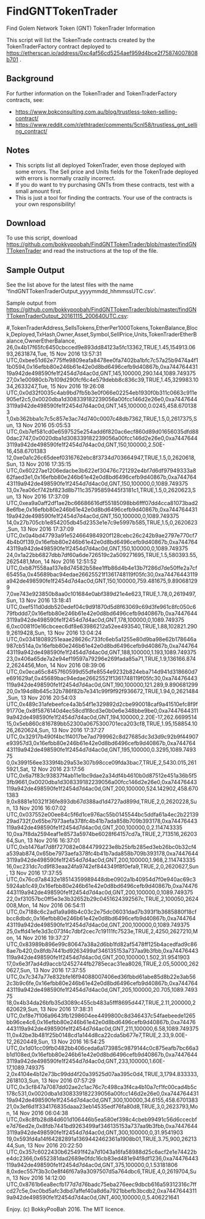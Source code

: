 # FindGNTTokenTrader
Find Golem Network Token (GNT) TokenTrader Information

This script will list the TokenTrade contracts created by the TokenTraderFactory contract deployed to https://etherscan.io/address/0xc4af56cd5254aef959d4bce2f75874007808b701 .

## Background
For further information on the TokenTrader and TokenTraderFactory contracts, see:
* https://www.bokconsulting.com.au/blog/trustless-token-selling-contract/
* https://www.reddit.com/r/ethtrader/comments/5cnl58/trustless_gnt_selling_contract/

## Notes
* This scripts list all deployed TokenTrader, even those deployed with some errors. The Sell price and Units fields for the TokenTrade deployed with errors is normally crazily incorrect.
* If you do want to try purchasing GNTs from these contracts, test with  a small amount first.
* This is just a tool for finding the contracts. Your use of the contracts is your own responsibility!

## Download
To use this script, download https://github.com/bokkypoobah/FindGNTTokenTrader/blob/master/findGNTTokenTrader and read the instructions at the top of the file.

## Sample Output

See the list above for the latest files with the name 'findGNTTokenTraderOutput_yyyymmdd_hhmmssUTC.csv'.

Sample output from https://github.com/bokkypoobah/FindGNTTokenTrader/blob/master/findGNTTokenTraderOutput_20161115_200640UTC.csv:


#,TokenTraderAddress,SellsTokens,EtherPer1000Tokens,TokenBalance,Block,Deployed,TxHash,Owner,Asset,Symbol,SellPrice,Units,TokenTraderEtherBalance,OwnerEtherBalance,
    26,0x4b17f65fc6450cbcced9e893dd84123a5fc13362,TRUE,1.45,154913.0693,2631874,Tue, 15 Nov 2016 13:57:31 UTC,0xbee51d62e775ffe9809eafa8478ee0fa7402ba1bfc7c57a25b9474a4f11b0594,0x16efbb80e246b61e42e0d8bd6496cefb9d40867b,0xa74476443119a942de498590fe1f2454d7d4ac0d,GNT,145,100000,290.144,1089.749375
    27,0x1e00980cb7b109d290fcf6c4e579debb8c836c39,TRUE,1.45,329983.1034,2633247,Tue, 15 Nov 2016 19:26:08 UTC,0x0d32f0035c4ab9bd7fb5b3e0f066e02254eb1930f0b311c0663c911e905ef2c5,0x0020dba1d308339182239056a00fcc146d2e26e0,0xa74476443119a942de498590fe1f2454d7d4ac0d,GNT,145,100000,0.0245,458.6701383
    1,0xb362bba1c7c5c857e3ac74d740c0007c48db7362,TRUE,1.5,0,2617375,Sun, 13 Nov 2016 05:05:53 UTC,0xb7ef581cd0e6597525e254add6f820ac6ecf860d89d01656035dfd880dac2747,0x0020dba1d308339182239056a00fcc146d2e26e0,0xa74476443119a942de498590fe1f2454d7d4ac0d,GNT,150,100000,2.50E-16,458.6701383
    12,0xe0a1c26c65deef0316762ebc8f3734d703664947,TRUE,1.5,0,2620618,Sun, 13 Nov 2016 17:35:15 UTC,0x60227ae1206edacbe3b622ef30476c721292e4bf7d6df97949333a862faed3e1,0x16efbb80e246b61e42e0d8bd6496cefb9d40867b,0xa74476443119a942de498590fe1f2454d7d4ac0d,GNT,150,100000,0,1089.749375
    13,0x7ea06cf742bf823d8b711c35795859445f3181c1,TRUE,1.5,0,2620623,Sun, 13 Nov 2016 17:37:09 UTC,0xea9a0aff2df1ae2bc66686616df55185098bb6fff07dd4cca81073bad28e6fbe,0x16efbb80e246b61e42e0d8bd6496cefb9d40867b,0xa74476443119a942de498590fe1f2454d7d4ac0d,GNT,150,100000,0,1089.749375
    14,0x27b705cb1e854205db45d2353e1e7c9e5997b585,TRUE,1.5,0,2620623,Sun, 13 Nov 2016 17:37:09 UTC,0x0a4bd47793a91e524664984920f128cebc26c242b9ae2797e770cf74b4b0f139,0x16efbb80e246b61e42e0d8bd6496cefb9d40867b,0xa74476443119a942de498590fe1f2454d7d4ac0d,GNT,150,100000,0,1089.749375
    24,0x1a22bb6827dbb7df60a6de726519c2a509271695,TRUE,1.5,580393.55,2625481,Mon, 14 Nov 2016 12:51:52 UTC,0xb87f558aa137e8d74582b58ee1ffb86d4b4e13b7f286d7de50ffe2a7cf65455a,0x45689bac94edae26625521f1361748119f05fc30,0xa74476443119a942de498590fe1f2454d7d4ac0d,GNT,150,100000,759.481675,9.890681299
    7,0xe743e923850b8aa0c101684e0abf389d21e4e623,TRUE,1.78,0,2619497,Sun, 13 Nov 2016 13:18:41 UTC,0xef511d0ddb520edef04c9d91870d5d8f63069c69d3fe961c8fc050c679fbddd7,0x16efbb80e246b61e42e0d8bd6496cefb9d40867b,0xa74476443119a942de498590fe1f2454d7d4ac0d,GNT,178,100000,0,1089.749375
    6,0xc0081f0e16cbceec6df8e63986212a52ee493540,TRUE,1.88,102821.2909,2619428,Sun, 13 Nov 2016 13:04:24 UTC,0x03418089251eaae28626c733fc6eb5a1255e80d9ba98e62b178646a987cb514a,0x16efbb80e246b61e42e0d8bd6496cefb9d40867b,0xa74476443119a942de498590fe1f2454d7d4ac0d,GNT,188,100000,1.193,1089.749375
    23,0x406a65de7a2e94ef19597a79296e269fada85a71,TRUE,1.9,136166.8742,2624456,Mon, 14 Nov 2016 08:39:06 UTC,0x0eca65c8457f60599d55dfe8554e9232b824eba714d941d318660d7e691629af,0x45689bac94edae26625521f1361748119f05fc30,0xa74476443119a942de498590fe1f2454d7d4ac0d,GNT,190,100000,121.289,9.890681299
    20,0x194d8b645c32b786f82b7e341c99f9f92f936672,TRUE,1.94,0,2621484,Sun, 13 Nov 2016 20:54:03 UTC,0x489c31afebeefce4a3b54f1e329892d2cbe990018caf9a41510efc8f9f91770e,0x8f5876140d4ec58cd1f8cd3e0b0e6e348bbe9be0,0xa74476443119a942de498590fe1f2454d7d4ac0d,GNT,194,100000,2.20E-17,262.6699514
    15,0x5eb860c816789bb52300a0675300701eca203cf8,TRUE,1.95,158854.1026,2620624,Sun, 13 Nov 2016 17:37:27 UTC,0x32917b490f4bc1f4017be7ad799962c8d27685dc3d3d9c92b9f44907e93957d3,0x16efbb80e246b61e42e0d8bd6496cefb9d40867b,0xa74476443119a942de498590fe1f2454d7d4ac0d,GNT,195,100000,0.3295,1089.749375
    0,0x399156ee3339f4b29a53e307b98cce09fda3bac7,TRUE,2,5430.015,2615921,Sat, 12 Nov 2016 23:17:56 UTC,0x6a7f83c93837f4ab11e1bc9dae2a34df4b4610b0d87512e451a36b5f53fb9661,0x0020dba1d308339182239056a00fcc146d2e26e0,0xa74476443119a942de498590fe1f2454d7d4ac0d,GNT,200,100000,524.142902,458.6701383
    9,0x8881e10321f36fe893db67d388ad1d4727ad899d,TRUE,2,0,2620228,Sun, 13 Nov 2016 16:07:02 UTC,0x037552e00ee84c5f6d1ce976ac55b0145544bc5ddfa61a4ec2b2213929ad732f,0x65be7973aefa378fc4b41b7ada858b709b393178,0xa74476443119a942de498590fe1f2454d7d4ac0d,GNT,200,100000,0,2.114743335
    10,0xa7f8da2594eaf1e8573a5974be6028f64157cd7a,TRUE,2,713516,2620364,Sun, 13 Nov 2016 16:37:01 UTC,0xb1476af7d8f727082e0844799223e8b25bfb285ed3eb26bc0b32cf4a539ab874,0x65be7973aefa378fc4b41b7ada858b709b393178,0xa74476443119a942de498590fe1f2454d7d4ac0d,GNT,200,100000,1.968,2.114743335
    16,0xc231dc7cd9f83eaa24fa9742ef844349f8f0efa9,TRUE,2,0,2620627,Sun, 13 Nov 2016 17:37:55 UTC,0x76cd7a8432e18514359989448dbe0902a1b40954d7f0e940ac69c35924ab1c49,0x16efbb80e246b61e42e0d8bd6496cefb9d40867b,0xa74476443119a942de498590fe1f2454d7d4ac0d,GNT,200,100000,0,1089.749375
    22,0xf31057bc0ff5e3e3b32652b29c0451624392567c,TRUE,2,100050,2624008,Mon, 14 Nov 2016 06:54:11 UTC,0x7188c6c2ad1a9a98b4c03c2e75dc06031dad7b393f1b3685880f18cfbcc8dbdc,0x16efbb80e246b61e42e0d8bd6496cefb9d40867b,0xa74476443119a942de498590fe1f2454d7d4ac0d,GNT,200,100000,0,1089.749375
    25,0xffd41efe3d3c073f4c7dbf2cec7c19111fc7523e,TRUE,2,4250,2627210,Mon, 14 Nov 2016 19:37:27 UTC,0x83989b896e99c80647a38a2d6bb1fd82af5478ff125b4acedfad9c868ae7b420,0x8fdb7441bd9263499af346135153a737aa9b3fbb,0xa74476443119a942de498590fe1f2454d7d4ac0d,GNT,200,100000,1.502,31.9541903
    17,0x6e3f7ad4d9accb12452744fb2785ecac31ea8026,TRUE,2.05,50000,2620627,Sun, 13 Nov 2016 17:37:55 UTC,0x7c347a77e832bfe16f94088007406ed36fbbd61abe85d8b22e3ab562c3b9c6fe,0x16efbb80e246b61e42e0d8bd6496cefb9d40867b,0xa74476443119a942de498590fe1f2454d7d4ac0d,GNT,205,100000,20.705,1089.749375
    18,0x4b34da26bfb35d3089c455cb483a5fff8695d447,TRUE,2.11,200000,2620629,Sun, 13 Nov 2016 17:38:31 UTC,0xf8e7f106a9643fb1298604ee4499800c8d346437c54faebeede1265bb96ce4c6,0x16efbb80e246b61e42e0d8bd6496cefb9d40867b,0xa74476443119a942de498590fe1f2454d7d4ac0d,GNT,211,100000,6.58,1089.749375
    11,0x42be3b481f25b0148cd1a144d8ca22cda5b677e7,TRUE,2.33,9.00E-12,2620449,Sun, 13 Nov 2016 16:54:25 UTC,0x1d01cc09fb0482bb406ceda6a173985c9879144c0c875eafb7bc66a3b1d108ed,0x16efbb80e246b61e42e0d8bd6496cefb9d40867b,0xa74476443119a942de498590fe1f2454d7d4ac0d,GNT,233,100000,1.60E-17,1089.749375
    2,0x4104e4b12e73bc99dd4f20a39525d07aa395c0d4,TRUE,3,1794.833333,2618103,Sun, 13 Nov 2016 07:57:29 UTC,0x3cf847a7087dd02ae2c1ac76c7c498ca3f4ca4b10a7cf1fc00cad4b5c178c531,0x0020dba1d308339182239056a00fcc146d2e26e0,0xa74476443119a942de498590fe1f2454d7d4ac0d,GNT,300,100000,34.6155,458.6701383
    21,0x3ef6d1f334176835daaa23eb14535edf76fa80d8,TRUE,3,0,2623793,Mon, 14 Nov 2016 06:04:38 UTC,0x8c8fb28d84d601d106446b5ea580ef398c4cbeb99491c56d6ccecbfe7d76ed2e,0x8fdb7441bd9263499af346135153a737aa9b3fbb,0xa74476443119a942de498590fe1f2454d7d4ac0d,GNT,300,100000,0,31.9541903
    19,0x593fd4a14f64282891a1369442462361a1908b01,TRUE,3.75,900,2621344,Sun, 13 Nov 2016 20:22:50 UTC,0x357c6022430b625491f42a7d1043a16fa58988d25c6acf2e1e74422be4dc2366,0x652381dad2689e0fdc16cb83ed481e94f8df1236,0xa74476443119a942de498590fe1f2454d7d4ac0d,GNT,375,100000,0,1.53181806
    8,0xdec557f3b3c0e8f46f67a9a3097507d5a764dbc6,TRUE,4,0,2619704,Sun, 13 Nov 2016 14:12:00 UTC,0x8761b6ea8ecfb177d7d76badc75eba276eec9dbcb616a59312316c7ffcd27c5e,0xc0bd5afc3dbd7affef40a8d6a7921bbefb3bcdb2,0xa74476443119a942de498590fe1f2454d7d4ac0d,GNT,400,100000,0,5.406221641


Enjoy. (c) BokkyPooBah 2016. The MIT licence.
